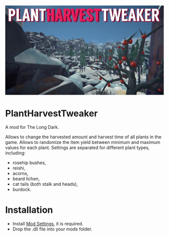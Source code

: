 ![Screenshot](https://raw.githubusercontent.com/DemonBunnyBon/PlantHarvestTweaker/refs/heads/main/PHT_Thumb.png)
# PlantHarvestTweaker
A mod for The Long Dark. 

Allows to change the harvested amount and harvest time of all plants in the game. 
Allows to randomize the item yield between minimum and maximum values for each plant.
Settings are separated for different plant types, including: 
- rosehip bushes, 
- reishi, 
- acorns, 
- beard lichen, 
- cat tails (both stalk and heads), 
- burdock.

# Installation

- Install [Mod Settings](https://github.com/DigitalzombieTLD/ModSettings/releases/), it is required.
- Drop the .dll file into your mods folder.
